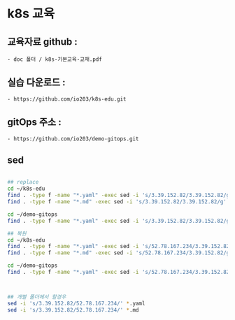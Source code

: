 # k8s 교육

## 교육자료 github :  
    - doc 폴더 / k8s-기본교육-교재.pdf
  
## 실습  다운로드 : 
    - https://github.com/io203/k8s-edu.git
## gitOps 주소 : 
    - https://github.com/io203/demo-gitops.git


## sed 
```sh

## replace
cd ~/k8s-edu
find . -type f -name "*.yaml" -exec sed -i 's/3.39.152.82/3.39.152.82/g' {} +
find . -type f -name "*.md" -exec sed -i 's/3.39.152.82/3.39.152.82/g' {} +

cd ~/demo-gitops
find . -type f -name "*.yaml" -exec sed -i 's/3.39.152.82/3.39.152.82/g' {} +

## 복원
cd ~/k8s-edu
find . -type f -name "*.yaml" -exec sed -i 's/52.78.167.234/3.39.152.82/g' {} +
find . -type f -name "*.md" -exec sed -i 's/52.78.167.234/3.39.152.82/g' {} +

cd ~/demo-gitops
find . -type f -name "*.yaml" -exec sed -i 's/52.78.167.234/3.39.152.82/g' {} +



## 개별 폴더에서 할경우 
sed -i 's/3.39.152.82/52.78.167.234/' *.yaml
sed -i 's/3.39.152.82/52.78.167.234/' *.md
```
